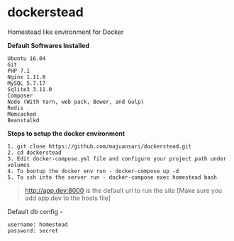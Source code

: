 # dockerstead
Homestead like environment for Docker

**Default Softwares Installed**

    Ubuntu 16.04
    Git
    PHP 7.1
    Nginx 1.11.8
    MySQL 5.7.17
    Sqlite3 3.11.0
    Composer
    Node (With Yarn, web pack, Bower, and Gulp)
    Redis
    Memcached
    Beanstalkd

**Steps to setup the docker environment**

    1. git clone https://github.com/majuansari/dockerstead.git
    2. cd dockerstead
    3. Edit docker-compose.yml file and configure your project path under volumes
    4. To bootup the docker env run - docker-compose up -d
    5. To ssh into the server run - docker-compose exec homestead bash


> http://app.dev:8000  is the default url to run the site
> [Make sure you add app.dev to the hosts file]
> 
Default db config -

    username: homestead
    password: secret

